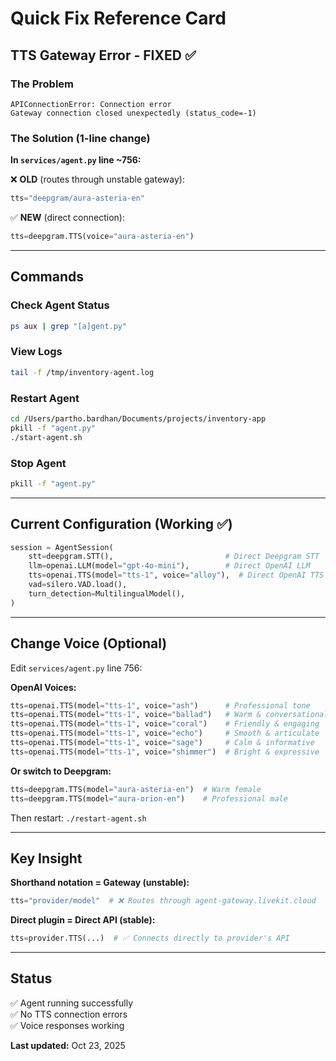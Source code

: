 # Quick Fix Reference Card

## TTS Gateway Error - FIXED ✅

### The Problem
```
APIConnectionError: Connection error
Gateway connection closed unexpectedly (status_code=-1)
```

### The Solution (1-line change)
**In `services/agent.py` line ~756:**

❌ **OLD** (routes through unstable gateway):
```python
tts="deepgram/aura-asteria-en"
```

✅ **NEW** (direct connection):
```python
tts=deepgram.TTS(voice="aura-asteria-en")
```

---

## Commands

### Check Agent Status
```bash
ps aux | grep "[a]gent.py"
```

### View Logs
```bash
tail -f /tmp/inventory-agent.log
```

### Restart Agent
```bash
cd /Users/partho.bardhan/Documents/projects/inventory-app
pkill -f "agent.py"
./start-agent.sh
```

### Stop Agent
```bash
pkill -f "agent.py"
```

---

## Current Configuration (Working ✅)

```python
session = AgentSession(
    stt=deepgram.STT(),                         # Direct Deepgram STT
    llm=openai.LLM(model="gpt-4o-mini"),        # Direct OpenAI LLM
    tts=openai.TTS(model="tts-1", voice="alloy"),  # Direct OpenAI TTS ✅
    vad=silero.VAD.load(),
    turn_detection=MultilingualModel(),
)
```

---

## Change Voice (Optional)

Edit `services/agent.py` line 756:

**OpenAI Voices:**
```python
tts=openai.TTS(model="tts-1", voice="ash")      # Professional tone
tts=openai.TTS(model="tts-1", voice="ballad")   # Warm & conversational
tts=openai.TTS(model="tts-1", voice="coral")    # Friendly & engaging
tts=openai.TTS(model="tts-1", voice="echo")     # Smooth & articulate
tts=openai.TTS(model="tts-1", voice="sage")     # Calm & informative
tts=openai.TTS(model="tts-1", voice="shimmer")  # Bright & expressive
```

**Or switch to Deepgram:**
```python
tts=deepgram.TTS(model="aura-asteria-en")  # Warm female
tts=deepgram.TTS(model="aura-orion-en")    # Professional male
```

Then restart: `./restart-agent.sh`

---

## Key Insight

**Shorthand notation = Gateway (unstable):**
```python
tts="provider/model"  # ❌ Routes through agent-gateway.livekit.cloud
```

**Direct plugin = Direct API (stable):**
```python
tts=provider.TTS(...)  # ✅ Connects directly to provider's API
```

---

## Status

✅ Agent running successfully  
✅ No TTS connection errors  
✅ Voice responses working  

**Last updated:** Oct 23, 2025

